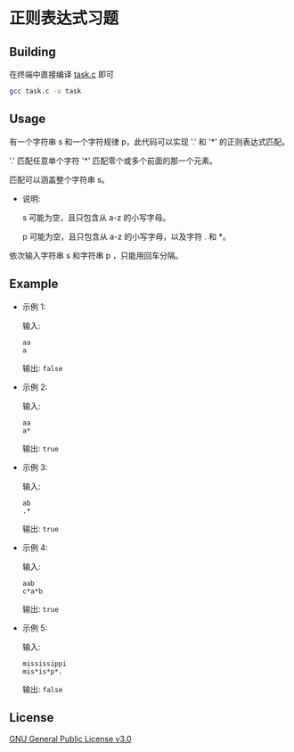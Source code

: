 # 正则表达式习题

## Building

在终端中直接编译 [task.c](https://github.com/VolkanoLiu/STI_Control_Test_00/blob/master/task.c) 即可
```bash
gcc task.c -o task
```

## Usage

有一个字符串 s 和一个字符规律 p，此代码可以实现 '.' 和 '\*' 的正则表达式匹配。

'.' 匹配任意单个字符 '\*' 匹配零个或多个前面的那一个元素。

匹配可以涵盖整个字符串 s。
* 说明: 

    s 可能为空，且只包含从 a-z 的小写字母。

    p 可能为空，且只包含从 a-z 的小写字母，以及字符 . 和 *。
    
依次输入字符串 s 和字符串 p ，只能用回车分隔。

## Example

* 示例 1: 
 
    输入: 
    ```
    aa
    a
    ```

    输出: `false`
 
* 示例 2: 
 
    输入:
    ``` 
    aa
    a*
    ```

    输出: `true`

* 示例 3: 
 
    输入: 
    ```
    ab
    .*
    ```

    输出: `true`
 
* 示例 4: 
 
    输入: 
    ``` 
    aab
    c*a*b
    ```

    输出: `true`
 
*  示例 5: 
 
    输入: 
    ```
    mississippi
    mis*is*p*.
    ```

    输出: `false `

## License

[GNU General Public License v3.0](https://github.com/VolkanoLiu/STI_Control_Test_00/blob/master/LICENSE)